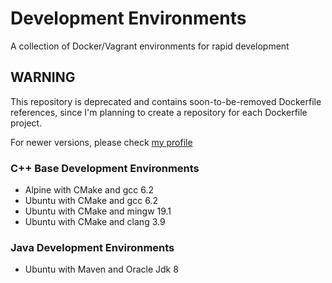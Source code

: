 # Development Environments

A collection of Docker/Vagrant environments for rapid development

## WARNING

This repository is deprecated and contains soon-to-be-removed Dockerfile references, since I'm planning to create a repository for each Dockerfile project.

For newer versions, please check [my profile](https://github.com/madduci?tab=repositories)

### C++ Base Development Environments

* Alpine with CMake and gcc 6.2
* Ubuntu with CMake and gcc 6.2
* Ubuntu with CMake and mingw 19.1
* Ubuntu with CMake and clang 3.9

### Java Development Environments

* Ubuntu with Maven and Oracle Jdk 8
